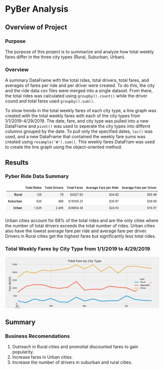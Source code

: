 # PyBer Analysis
## Overview of Project
### Purpose
The purpose of this project is to summarize and analyze how total weekly fares differ in the three city types (Rural, Suburban, Urban).
### Overview
A summary DataFrame with the total rides, total drivers, total fares, and averages of fares per ride and per driver were created. To do this, the city and the ride data csv files were merged into a single dataset. From there, the total rides was calculated using `groupby().count()` while the driver cound and total fares used `groupby().sum()`.
  
To show trends in the total weekly fares of each city type, a line graph was created with the total weekly fares with each of the city types from 1/1/2019-4/29/2019. The date, fare, and city type was pulled into a new DataFrame and `pivot()` was used to seperate the city types into differnt columns grouped by the date. To pull only the specified dates, `loc()` was used, and a new DataFrame that contained the weekly fare sums was created  using `resample('W').sum()`. This weekly fares DataFram was used to create the line graph using the object-oriented method.
## Results
### Pyber Ride Data Summary
![Pyber Ride Summary](./analysis/Pyber_Ride_Summary.PNG)
  
Urban cities account for 68% of the total rides and are the only cities where the number of total drivers exceeds the total number of rides. Urban cities also have the lowest average fare per ride and average fare per driver. Drivers in Rural cities get the highest fares but significantly less total rides.

### Total Weekly Fares by City Type from 1/1/2019 to 4/29/2019
![Total Fare by City Type](./analysis/Pyber_fare_summary.png)
  
## Summary
### Business Recomendations
1. Outreach in Rural cities and promotial discounted fares to gain popularity.
2. Increase fares in Urban cities.
3. Increase the number of drivers in suburban and rural cities.

